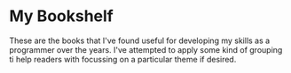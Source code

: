 # My Bookshelf

These are the books that I've found useful for developing my skills as a programmer over the years. I've attempted to apply some kind of grouping ti help readers with focussing on a particular theme if desired.
